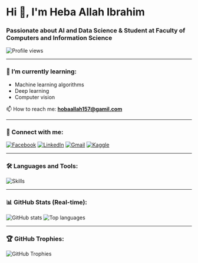 # Hi 👋, I'm Heba Allah Ibrahim

### Passionate about AI and Data Science & Student at Faculty of Computers and Information Science

![Profile views](https://komarev.com/ghpvc/?username=heba10allah&label=Profile%20views&color=0e75b6&style=flat)

---

### 🌱 I’m currently learning:
- Machine learning algorithms  
- Deep learning  
- Computer vision

📫 How to reach me: **hobaallah157@gamil.com**

---

### 🔗 Connect with me:

[![Facebook](https://img.shields.io/badge/Facebook-1877F2?logo=facebook&logoColor=white)](https://www.facebook.com/share/15BepvN8Ne/)
[![LinkedIn](https://img.shields.io/badge/LinkedIn-0077B5?logo=linkedin&logoColor=white)](https://www.linkedin.com/in/hebaallah101159879/)
[![Gmail](https://img.shields.io/badge/Gmail-D14836?logo=gmail&logoColor=white)](mailto:hobaallah157@gamil.com)
[![Kaggle](https://img.shields.io/badge/Kaggle-20BEFF?logo=kaggle&logoColor=white)](https://www.kaggle.com/heba15allah)

---

### 🛠️ Languages and Tools:

![Skills](https://skillicons.dev/icons?i=python,jupyter,tensorflow,pytorch,html,css,mysql,github,vscode&theme=light)

---

### 📊 GitHub Stats (Real-time):

![GitHub stats](https://github-readme-stats.vercel.app/api?username=heba10allah&show_icons=true&theme=radical)
![Top languages](https://github-readme-stats.vercel.app/api/top-langs/?username=heba10allah&layout=compact&theme=radical)

---

### 🏆 GitHub Trophies:

![GitHub Trophies](https://github-profile-trophy.vercel.app/?username=heba10allah&theme=dracula)
